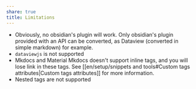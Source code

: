```yaml
---
share: true
title: Limitations
---
```


- Obviously, no obsidian's plugin will work. Only obsidian's plugin provided with an API can be converted, as Dataview (converted in simple markdown) for example.
- `dataviewjs` is not supported
- Mkdocs and Material Mkdocs doesn't support inline tags, and you will lose link in these tags. See [[en/setup/snippets and tools#Custom tags attributes|Custom tags attributes]] for more information.
- Nested tags are not supported
